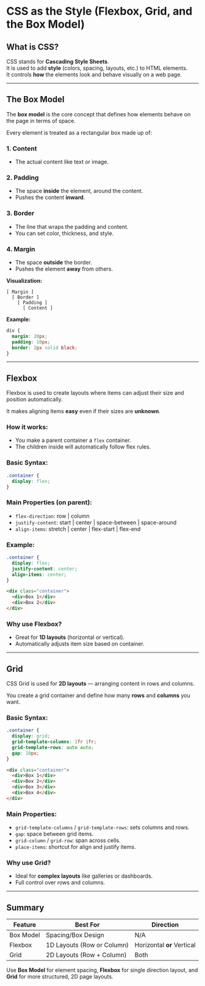 # CSS as the Style (Flexbox, Grid, and the Box Model)

## What is CSS?

CSS stands for **Cascading Style Sheets**.  
It is used to add **style** (colors, spacing, layouts, etc.) to HTML elements.  
It controls **how** the elements look and behave visually on a web page.

---

## The Box Model

The **box model** is the core concept that defines how elements behave on the page in terms of space.

Every element is treated as a rectangular box made up of:

### 1. Content
- The actual content like text or image.

### 2. Padding
- The space **inside** the element, around the content.
- Pushes the content **inward**.

### 3. Border
- The line that wraps the padding and content.
- You can set color, thickness, and style.

### 4. Margin
- The space **outside** the border.
- Pushes the element **away** from others.

**Visualization:**
```plaintext
[ Margin ]
  [ Border ]
    [ Padding ]
      [ Content ]
```

**Example:**
```css
div {
  margin: 20px;
  padding: 10px;
  border: 2px solid black;
}
```

---

## Flexbox

Flexbox is used to create layouts where items can adjust their size and position automatically.

It makes aligning items **easy** even if their sizes are **unknown**.

### How it works:
- You make a parent container a `flex` container.
- The children inside will automatically follow flex rules.

### Basic Syntax:
```css
.container {
  display: flex;
}
```

### Main Properties (on parent):

- `flex-direction`: row | column  
- `justify-content`: start | center | space-between | space-around  
- `align-items`: stretch | center | flex-start | flex-end  

### Example:
```css
.container {
  display: flex;
  justify-content: center;
  align-items: center;
}
```

```html
<div class="container">
  <div>Box 1</div>
  <div>Box 2</div>
</div>
```

### Why use Flexbox?
- Great for **1D layouts** (horizontal or vertical).
- Automatically adjusts item size based on container.

---

## Grid

CSS Grid is used for **2D layouts** — arranging content in rows and columns.

You create a grid container and define how many **rows** and **columns** you want.

### Basic Syntax:
```css
.container {
  display: grid;
  grid-template-columns: 1fr 1fr;
  grid-template-rows: auto auto;
  gap: 10px;
}
```

```html
<div class="container">
  <div>Box 1</div>
  <div>Box 2</div>
  <div>Box 3</div>
  <div>Box 4</div>
</div>
```

### Main Properties:

- `grid-template-columns` / `grid-template-rows`: sets columns and rows.
- `gap`: space between grid items.
- `grid-column` / `grid-row`: span across cells.
- `place-items`: shortcut for align and justify items.

### Why use Grid?
- Ideal for **complex layouts** like galleries or dashboards.
- Full control over rows and columns.

---

## Summary

| Feature     | Best For     | Direction     |
|-------------|--------------|----------------|
| Box Model   | Spacing/Box Design | N/A |
| Flexbox     | 1D Layouts (Row or Column) | Horizontal **or** Vertical |
| Grid        | 2D Layouts (Row + Column)  | Both |

Use **Box Model** for element spacing, **Flexbox** for single direction layout, and **Grid** for more structured, 2D page layouts.
